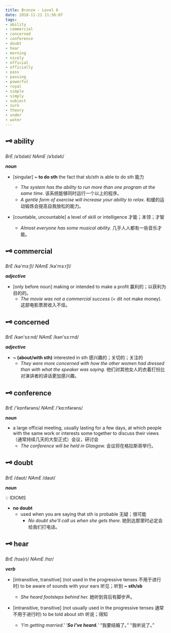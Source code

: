 ```yaml
---
title: Bronze - Level 6
date: 2018-11-21 11:56:07
tags:
- ability
- commercial
- concerned
- conference
- doubt
- hear
- morning
- nicely
- official
- officially
- pass
- passing
- powerful
- royal
- simple
- simply
- subject
- sure
- theory
- under
- water
---
```


## 🗝 ability

_BrE_ /əˈbɪləti/
_NAmE_ /əˈbɪləti/

_**noun**_

- [singular] **~ to do sth** the fact that sb/sth is able to do sth 能力
  - _The system has the ability to run more than one program at the same time._
    该系统能够同时运行一个以上的程序。
  - _A gentle form of exercise will increase your ability to relax._
    和缓的运动锻炼会提高自我放松的能力。

- [countable, uncountable] a level of skill or intelligence 才能；本领；才智
  - _Almost everyone has some musical ability._
    几乎人人都有一些音乐才能。

## 🗝 commercial

_BrE_ /kə'mɜːʃl/
_NAmE_ /kə'mɜːrʃl/

_**adjective**_

- [only before noun] making or intended to make a profit 赢利的；以获利为目的的。
  - _The movie was not a commercial success_ (= dit not make money).
    这部电影票房收入不佳。

## 🗝 concerned

_BrE_ /kən'sɜːnd/
_NAmE_ /kən'sɜːrnd/

_**adjective**_

- **~ (about/with sth)** interested in sth 感兴趣的；关切的；关注的
  - _They were more concerned with how the other women had dressed than with what the speaker was saying._
    他们对其他女人的衣着打扮比对演讲者的讲话更加感兴趣。

## 🗝 conference

_BrE_ /'kɒnfərəns/
_NAmE_ /'kɑ:nfərəns/

_**noun**_

- a large official meeting, usually lasting for a few days, at which people with the same work or interests some together to discuss their views （通常持续几天的大型正式）会议，研讨会
  - _The conference will be held in Glasgow._
    会议将在格拉斯哥举行。

## 🗝 doubt

_BrE_ /daʊt/
_NAmE_ /daʊt/

_**noun**_

💡 IDIOMS

- **no doubt**
  - used when you are saying that sth is probable 无疑；很可能
    - _No doubt she'll call us when she gets there._
      她到达那里时必定会给我们打电话。

## 🗝 hear

_BrE_ /hɪə(r)/
_NAmE_ /hɪr/

_**verb**_

- [intransitive, transitive] (not used in the progressive tenses 不用于进行时) to be aware of sounds with your ears 听见；听到
  **~ sth/sb**
  - _She heard footsteps behind her._
    她听到背后有脚步声。

- [intransitive, transitive] (not usually used in the progressive tenses 通常不用于进行时) to be told about sth 听说；得知
  - _'I'm getting married.' '**So I've heard.**'_
    “我要结婚了。” “我听说了。”

